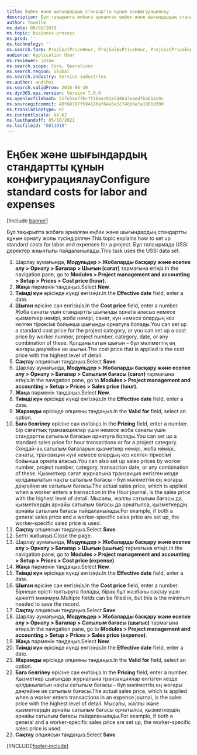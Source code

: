 ```yaml
---
title: Еңбек және шығындардың стандартты құнын конфигурациялау
description: Бұл тақырыпта жобаға арналған еңбек және шығындардың стандартты құнын орнату жолы түсіндірілген.
author: Yowelle
ms.date: 08/02/2019
ms.topic: business-process
ms.prod: ''
ms.technology: ''
ms.search.form: ProjCostPriceHour, ProjSalesPriceHour, ProjCostPriceExpense, ProjSalesPriceCost
audience: Application User
ms.reviewer: josaw
ms.search.scope: Core, Operations
ms.search.region: Global
ms.search.industry: Service industries
ms.author: andchoi
ms.search.validFrom: 2016-06-30
ms.dyn365.ops.version: Version 7.0.0
ms.openlocfilehash: 517e5ae776cff18aec81e5446a7aaedfba61ac0c
ms.sourcegitcommit: 40f68387f594180af64a5e5c748b6efa188bd300
ms.translationtype: HT
ms.contentlocale: kk-KZ
ms.lasthandoff: 05/10/2021
ms.locfileid: "6011018"
---
```

# <a name="configure-standard-costs-for-labor-and-expenses"></a><span data-ttu-id="370cb-103">Еңбек және шығындардың стандартты құнын конфигурациялау</span><span class="sxs-lookup"><span data-stu-id="370cb-103">Configure standard costs for labor and expenses</span></span>

[!include [banner](../../includes/banner.md)]

<span data-ttu-id="370cb-104">Бұл тақырыпта жобаға арналған еңбек және шығындардың стандартты құнын орнату жолы түсіндірілген.</span><span class="sxs-lookup"><span data-stu-id="370cb-104">This topic explains how to set up standard costs for labor and expenses for a project.</span></span> <span data-ttu-id="370cb-105">Бұл тапсырмада USSI деректер жиынтығы пайдаланылады.</span><span class="sxs-lookup"><span data-stu-id="370cb-105">This task uses the USSI data set.</span></span>

1. <span data-ttu-id="370cb-106">Шарлау аумағында, **Модульдер > Жобаларды басқару және есепке алу > Орнату > Бағалар > Шығын (сағат)** тармағына өтіңіз.</span><span class="sxs-lookup"><span data-stu-id="370cb-106">In the navigation pane, go to **Modules > Project management and accounting > Setup > Prices > Cost price (hour)**.</span></span>
2. <span data-ttu-id="370cb-107">**Жаңа** пәрменін таңдаңыз.</span><span class="sxs-lookup"><span data-stu-id="370cb-107">Select **New**.</span></span>
3. <span data-ttu-id="370cb-108">**Тиімді күн** өрісінде күнді енгізіңіз.</span><span class="sxs-lookup"><span data-stu-id="370cb-108">In the **Effective date** field, enter a date.</span></span>
4. <span data-ttu-id="370cb-109">**Шыған** өрісіне сан енгізіңіз.</span><span class="sxs-lookup"><span data-stu-id="370cb-109">In the **Cost price** field, enter a number.</span></span> <span data-ttu-id="370cb-110">Жоба санаты үшін стандартты шығынды орната аласыз немесе қызметкер нөмірі, жоба нөмірі, санат, күн немесе олардың кез келген тіркесімі бойынша шығынды орнатуға болады.</span><span class="sxs-lookup"><span data-stu-id="370cb-110">You can set up a standard cost price for the project category, or you can set up a cost price by worker number, project number, category, date, or any combination of these.</span></span> <span data-ttu-id="370cb-111">Қолданылатын шығын – бұл мәліметтің ең жоғары деңгейіне ие шығын.</span><span class="sxs-lookup"><span data-stu-id="370cb-111">The cost price that is applied is the cost price with the highest level of detail.</span></span>  
5. <span data-ttu-id="370cb-112">**Сақтау** опциясын таңдаңыз.</span><span class="sxs-lookup"><span data-stu-id="370cb-112">Select **Save**.</span></span>
6. <span data-ttu-id="370cb-113">Шарлау аумағында, **Модульдер > Жобаларды басқару және есепке алу > Орнату > Бағалар > Сатылым бағасы (сағат)** тармағына өтіңіз.</span><span class="sxs-lookup"><span data-stu-id="370cb-113">In the navigation pane, go to **Modules > Project management and accounting > Setup > Prices > Sales price (hour)**.</span></span>
7. <span data-ttu-id="370cb-114">**Жаңа** пәрменін таңдаңыз.</span><span class="sxs-lookup"><span data-stu-id="370cb-114">Select **New**.</span></span>
8. <span data-ttu-id="370cb-115">**Тиімді күн** өрісінде күнді енгізіңіз.</span><span class="sxs-lookup"><span data-stu-id="370cb-115">In the **Effective date** field, enter a date.</span></span>
9. <span data-ttu-id="370cb-116">**Жарамды** өрісінде опцияны таңдаңыз.</span><span class="sxs-lookup"><span data-stu-id="370cb-116">In the **Valid for** field, select an option.</span></span>
10. <span data-ttu-id="370cb-117">**Баға белгілеу** өрісіне сан енгізіңіз.</span><span class="sxs-lookup"><span data-stu-id="370cb-117">In the **Pricing** field, enter a number.</span></span> <span data-ttu-id="370cb-118">Бір сағаттық транзакциялар үшін немесе жоба санаты үшін стандартты сатылым бағасын орнатуға болады.</span><span class="sxs-lookup"><span data-stu-id="370cb-118">You can set up a standard sales price for hour transactions or for a project category.</span></span> <span data-ttu-id="370cb-119">Сондай-ақ сатылым бағаларын қызметкер нөмірі, жоба нөмірі, санаты, транзакция күні немесе олардың кез келген тіркесімі бойынша орната аласыз.</span><span class="sxs-lookup"><span data-stu-id="370cb-119">You can also set up sales prices by worker number, project number, category, transaction date, or any combination of these.</span></span> <span data-ttu-id="370cb-120">Қызметкер сағат журналына транзакция енгізген кезде қолданылатын нақты сатылым бағасы – бұл мәліметтің ең жоғары деңгейіне ие сатылым бағасы.</span><span class="sxs-lookup"><span data-stu-id="370cb-120">The actual sales price, which is applied when a worker enters a transaction in the Hour journal, is the sales price with the highest level of detail.</span></span> <span data-ttu-id="370cb-121">Мысалы, жалпы сатылым бағасы да, қызметкердің арнайы сатылым бағасы да орнатылса, қызметкердің арнайы сатылым бағасы пайдаланылады.</span><span class="sxs-lookup"><span data-stu-id="370cb-121">For example, if both a general sales price and a worker-specific sales price are set up, the worker-specific sales price is used.</span></span>  
11. <span data-ttu-id="370cb-122">**Сақтау** опциясын таңдаңыз.</span><span class="sxs-lookup"><span data-stu-id="370cb-122">Select **Save**.</span></span>
12. <span data-ttu-id="370cb-123">Бетті жабыңыз.</span><span class="sxs-lookup"><span data-stu-id="370cb-123">Close the page.</span></span>
13. <span data-ttu-id="370cb-124">Шарлау аумағында, **Модульдер > Жобаларды басқару және есепке алу > Орнату > Бағалар > Шығын (шығыс)** тармағына өтіңіз.</span><span class="sxs-lookup"><span data-stu-id="370cb-124">In the navigation pane, go to **Modules > Project management and accounting > Setup > Prices > Cost price (expense)**.</span></span>
14. <span data-ttu-id="370cb-125">**Жаңа** пәрменін таңдаңыз.</span><span class="sxs-lookup"><span data-stu-id="370cb-125">Select **New**.</span></span>
15. <span data-ttu-id="370cb-126">**Тиімді күн** өрісінде күнді енгізіңіз.</span><span class="sxs-lookup"><span data-stu-id="370cb-126">In the **Effective date** field, enter a date.</span></span>
16. <span data-ttu-id="370cb-127">**Шыған** өрісіне сан енгізіңіз.</span><span class="sxs-lookup"><span data-stu-id="370cb-127">In the **Cost price** field, enter a number.</span></span> <span data-ttu-id="370cb-128">Бірнеше өрісті толтыруға болады, бірақ бұл жазбаны сақтау үшін қажетті минимум.</span><span class="sxs-lookup"><span data-stu-id="370cb-128">Multiple fields can be filled in, but this is the minimum needed to save the record.</span></span>  
17. <span data-ttu-id="370cb-129">**Сақтау** опциясын таңдаңыз.</span><span class="sxs-lookup"><span data-stu-id="370cb-129">Select **Save**.</span></span>
18. <span data-ttu-id="370cb-130">Шарлау аумағында, **Модульдер > Жобаларды басқару және есепке алу > Орнату > Бағалар > Сатылым бағасы (шығыс)** тармағына өтіңіз.</span><span class="sxs-lookup"><span data-stu-id="370cb-130">In the navigation pane, go to **Modules > Project management and accounting > Setup > Prices > Sales price (expense)**.</span></span>
19. <span data-ttu-id="370cb-131">**Жаңа** пәрменін таңдаңыз.</span><span class="sxs-lookup"><span data-stu-id="370cb-131">Select **New**.</span></span>
20. <span data-ttu-id="370cb-132">**Тиімді күн** өрісінде күнді енгізіңіз.</span><span class="sxs-lookup"><span data-stu-id="370cb-132">In the **Effective date** field, enter a date.</span></span>
21. <span data-ttu-id="370cb-133">**Жарамды** өрісінде опцияны таңдаңыз.</span><span class="sxs-lookup"><span data-stu-id="370cb-133">In the **Valid for** field, select an option.</span></span>
22. <span data-ttu-id="370cb-134">**Баға белгілеу** өрісіне сан енгізіңіз.</span><span class="sxs-lookup"><span data-stu-id="370cb-134">In the **Pricing** field, enter a number.</span></span> <span data-ttu-id="370cb-135">Қызметкер шығындар журналына транзакциялар енгізген кезде қолданылатын нақты сатылым бағасы – бұл мәліметтің ең жоғары деңгейіне ие сатылым бағасы.</span><span class="sxs-lookup"><span data-stu-id="370cb-135">The actual sales price, which is applied when a worker enters transactions in an expense journal, is the sales price with the highest level of detail.</span></span> <span data-ttu-id="370cb-136">Мысалы, жалпы және қызметкердің арнайы сатылым бағасы орнатылса, қызметкердің арнайы сатылым бағасы пайдаланылады.</span><span class="sxs-lookup"><span data-stu-id="370cb-136">For example, if both a general and a worker-specific sales price are set up, the worker-specific sales price is used.</span></span>  
23. <span data-ttu-id="370cb-137">**Сақтау** опциясын таңдаңыз.</span><span class="sxs-lookup"><span data-stu-id="370cb-137">Select **Save**.</span></span>



[!INCLUDE[footer-include](../../includes/footer-banner.md)]